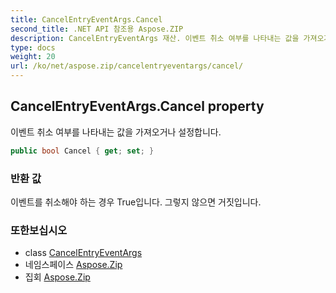 ```yaml
---
title: CancelEntryEventArgs.Cancel
second_title: .NET API 참조용 Aspose.ZIP
description: CancelEntryEventArgs 재산. 이벤트 취소 여부를 나타내는 값을 가져오거나 설정합니다.
type: docs
weight: 20
url: /ko/net/aspose.zip/cancelentryeventargs/cancel/
---
```

## CancelEntryEventArgs.Cancel property

이벤트 취소 여부를 나타내는 값을 가져오거나 설정합니다.

```csharp
public bool Cancel { get; set; }
```

### 반환 값

이벤트를 취소해야 하는 경우 True입니다. 그렇지 않으면 거짓입니다.

### 또한보십시오

* class [CancelEntryEventArgs](../)
* 네임스페이스 [Aspose.Zip](../../cancelentryeventargs/)
* 집회 [Aspose.Zip](../../../)



